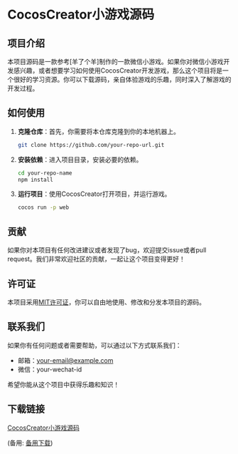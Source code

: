 # CocosCreator小游戏源码

## 项目介绍
本项目源码是一款参考[羊了个羊]制作的一款微信小游戏。如果你对微信小游戏开发感兴趣，或者想要学习如何使用CocosCreator开发游戏，那么这个项目将是一个很好的学习资源。你可以下载源码，亲自体验游戏的乐趣，同时深入了解游戏的开发过程。

## 如何使用
1. **克隆仓库**：首先，你需要将本仓库克隆到你的本地机器上。
   ```bash
   git clone https://github.com/your-repo-url.git
   ```

2. **安装依赖**：进入项目目录，安装必要的依赖。
   ```bash
   cd your-repo-name
   npm install
   ```

3. **运行项目**：使用CocosCreator打开项目，并运行游戏。
   ```bash
   cocos run -p web
   ```

## 贡献
如果你对本项目有任何改进建议或者发现了bug，欢迎提交issue或者pull request。我们非常欢迎社区的贡献，一起让这个项目变得更好！

## 许可证
本项目采用[MIT许可证](LICENSE)，你可以自由地使用、修改和分发本项目的源码。

## 联系我们
如果你有任何问题或者需要帮助，可以通过以下方式联系我们：
- 邮箱：your-email@example.com
- 微信：your-wechat-id

希望你能从这个项目中获得乐趣和知识！

## 下载链接
[CocosCreator小游戏源码](https://pan.quark.cn/s/c2fd8d904d06) 

(备用: [备用下载](https://pan.baidu.com/s/1YQMn8thNXeeL4-DcVxdkUw?pwd=1234))
